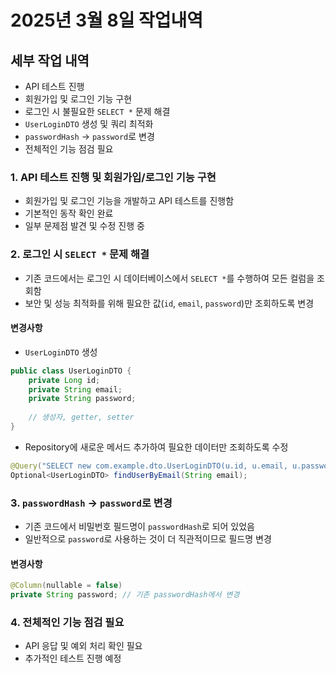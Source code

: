 # 2025년 3월 8일 작업내역

## 세부 작업 내역
- API 테스트 진행
- 회원가입 및 로그인 기능 구현
- 로그인 시 불필요한 `SELECT *` 문제 해결
- `UserLoginDTO` 생성 및 쿼리 최적화
- `passwordHash` -> `password`로 변경
- 전체적인 기능 점검 필요


### 1. API 테스트 진행 및 회원가입/로그인 기능 구현
- 회원가입 및 로그인 기능을 개발하고 API 테스트를 진행함
- 기본적인 동작 확인 완료
- 일부 문제점 발견 및 수정 진행 중


### 2. 로그인 시 `SELECT *` 문제 해결
- 기존 코드에서는 로그인 시 데이터베이스에서 `SELECT *`를 수행하여 모든 컬럼을 조회함
- 보안 및 성능 최적화를 위해 필요한 값(`id`, `email`, `password`)만 조회하도록 변경

#### **변경사항**
- `UserLoginDTO` 생성
```java
public class UserLoginDTO {
    private Long id;
    private String email;
    private String password;
    
    // 생성자, getter, setter
}
```

- Repository에 새로운 메서드 추가하여 필요한 데이터만 조회하도록 수정
```java
@Query("SELECT new com.example.dto.UserLoginDTO(u.id, u.email, u.password) FROM User u WHERE u.email = :email")
Optional<UserLoginDTO> findUserByEmail(String email);
```


### 3. `passwordHash` -> `password`로 변경
- 기존 코드에서 비밀번호 필드명이 `passwordHash`로 되어 있었음
- 일반적으로 `password`로 사용하는 것이 더 직관적이므로 필드명 변경

#### **변경사항**
```java
@Column(nullable = false)
private String password; // 기존 passwordHash에서 변경
```


### 4. 전체적인 기능 점검 필요
- API 응답 및 예외 처리 확인 필요
- 추가적인 테스트 진행 예정
